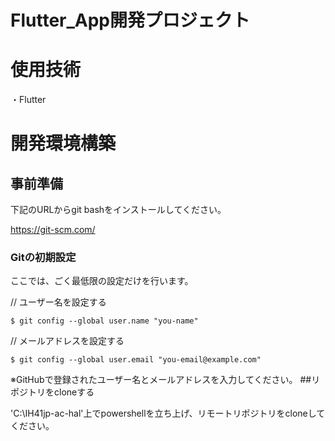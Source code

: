 # Flutter_App開発プロジェクト
# 使用技術
・Flutter
# 開発環境構築
## 事前準備
下記のURLからgit bashをインストールしてください。

https://git-scm.com/
### Gitの初期設定
ここでは、ごく最低限の設定だけを行います。

// ユーザー名を設定する
```
$ git config --global user.name "you-name"
```
// メールアドレスを設定する
```
$ git config --global user.email "you-email@example.com"
```
※GitHubで登録されたユーザー名とメールアドレスを入力してください。
##リポジトリをcloneする

'C:\IH41jp-ac-hal'上でpowershellを立ち上げ、リモートリポジトリをcloneしてください。

